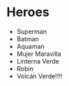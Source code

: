 # Heroes

- Superman
- Batman
- Aquaman
- Mujer Maravilla
- Linterna Verde
- Robin
- Volcán Verde!!!!
